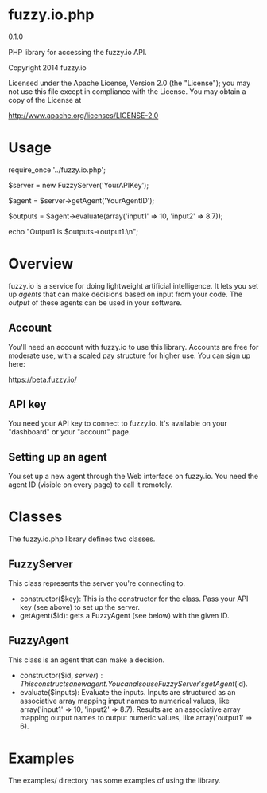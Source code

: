 fuzzy.io.php
============

0.1.0

PHP library for accessing the fuzzy.io API.

Copyright 2014 fuzzy.io

Licensed under the Apache License, Version 2.0 (the "License");
you may not use this file except in compliance with the License.
You may obtain a copy of the License at

 http://www.apache.org/licenses/LICENSE-2.0

Usage
=====

  require_once '../fuzzy.io.php';

  $server = new FuzzyServer('YourAPIKey');

  $agent = $server->getAgent('YourAgentID');

  $outputs = $agent->evaluate(array('input1' => 10, 'input2' => 8.7));

  echo "Output1 is $outputs->output1.\n";

Overview
========

fuzzy.io is a service for doing lightweight artificial intelligence. It lets you
set up *agents* that can make decisions based on input from your code. The
*output* of these agents can be used in your software.

Account
-------

You'll need an account with fuzzy.io to use this library. Accounts are free for
moderate use, with a scaled pay structure for higher use. You can sign up here:

  https://beta.fuzzy.io/

API key
-------

You need your API key to connect to fuzzy.io. It's available on your "dashboard"
or your "account" page.

Setting up an agent
-------------------

You set up a new agent through the Web interface on fuzzy.io. You need the agent
ID (visible on every page) to call it remotely.

Classes
=======

The fuzzy.io.php library defines two classes.

FuzzyServer
-----------

This class represents the server you're connecting to.

* constructor($key): This is the constructor for the class. Pass your API key
  (see above) to set up the server.
* getAgent($id): gets a FuzzyAgent (see below) with the given ID.

FuzzyAgent
----------

This class is an agent that can make a decision.

* constructor($id, $server): This constructs a new agent. You can also use
  FuzzyServer's getAgent($id).
* evaluate($inputs): Evaluate the inputs. Inputs are structured as an associative
  array mapping input names to numerical values, like
  array('input1' => 10, 'input2' => 8.7). Results are an associative array
  mapping output names to output numeric values, like array('output1' => 6).

Examples
========

The examples/ directory has some examples of using the library.
